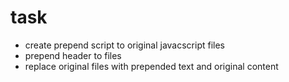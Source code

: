 # task
* create prepend script to original javacscript files
* prepend header to files
* replace original files with prepended text and original content
